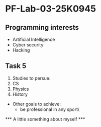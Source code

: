 # PF-Lab-03-25K0945
## Programming interests
* Artificial Intelligence
* Cyber security
* Hacking
## Task 5
1. Studies to persue:
  1. CS
  2. Physics
  3. History
* Other goals to achieve:
  - be professional in any sport\


*** A little something about myself ***
